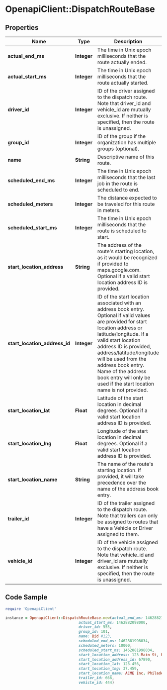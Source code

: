 # OpenapiClient::DispatchRouteBase

## Properties
Name | Type | Description | Notes
------------ | ------------- | ------------- | -------------
**actual_end_ms** | **Integer** | The time in Unix epoch milliseconds that the route actually ended. | [optional] 
**actual_start_ms** | **Integer** | The time in Unix epoch milliseconds that the route actually started. | [optional] 
**driver_id** | **Integer** | ID of the driver assigned to the dispatch route. Note that driver_id and vehicle_id are mutually exclusive. If neither is specified, then the route is unassigned. | [optional] 
**group_id** | **Integer** | ID of the group if the organization has multiple groups (optional). | [optional] 
**name** | **String** | Descriptive name of this route. | 
**scheduled_end_ms** | **Integer** | The time in Unix epoch milliseconds that the last job in the route is scheduled to end. | 
**scheduled_meters** | **Integer** | The distance expected to be traveled for this route in meters. | [optional] 
**scheduled_start_ms** | **Integer** | The time in Unix epoch milliseconds that the route is scheduled to start. | 
**start_location_address** | **String** | The address of the route&#39;s starting location, as it would be recognized if provided to maps.google.com. Optional if a valid start location address ID is provided. | [optional] 
**start_location_address_id** | **Integer** | ID of the start location associated with an address book entry. Optional if valid values are provided for start location address or latitude/longitude. If a valid start location address ID is provided, address/latitude/longitude will be used from the address book entry. Name of the address book entry will only be used if the start location name is not provided. | [optional] 
**start_location_lat** | **Float** | Latitude of the start location in decimal degrees. Optional if a valid start location address ID is provided. | [optional] 
**start_location_lng** | **Float** | Longitude of the start location in decimal degrees. Optional if a valid start location address ID is provided. | [optional] 
**start_location_name** | **String** | The name of the route&#39;s starting location. If provided, it will take precedence over the name of the address book entry. | [optional] 
**trailer_id** | **Integer** | ID of the trailer assigned to the dispatch route. Note that trailers can only be assigned to routes that have a Vehicle or Driver assigned to them. | [optional] 
**vehicle_id** | **Integer** | ID of the vehicle assigned to the dispatch route. Note that vehicle_id and driver_id are mutually exclusive. If neither is specified, then the route is unassigned. | [optional] 

## Code Sample

```ruby
require 'OpenapiClient'

instance = OpenapiClient::DispatchRouteBase.new(actual_end_ms: 1462882101000,
                                 actual_start_ms: 1462882098000,
                                 driver_id: 555,
                                 group_id: 101,
                                 name: Bid #123,
                                 scheduled_end_ms: 1462881998034,
                                 scheduled_meters: 10000,
                                 scheduled_start_ms: 1462881998034,
                                 start_location_address: 123 Main St, Philadelphia, PA 19106,
                                 start_location_address_id: 67890,
                                 start_location_lat: 123.456,
                                 start_location_lng: 37.459,
                                 start_location_name: ACME Inc. Philadelphia HQ,
                                 trailer_id: 666,
                                 vehicle_id: 444)
```


